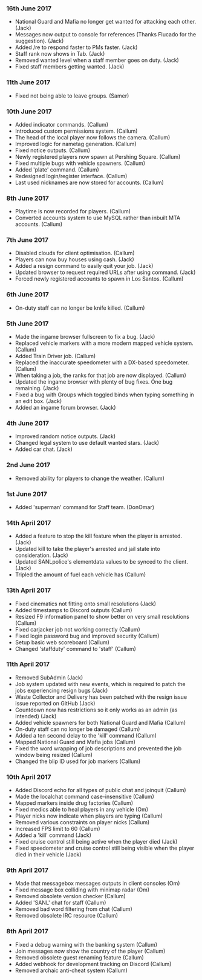 ### 16th June 2017
* National Guard and Mafia no longer get wanted for attacking each other. (Jack)
* Messages now output to console for references (Thanks Flucado for the suggestion). (Jack)
* Added /re to respond faster to PMs faster. (Jack)
* Staff rank now shows in Tab. (Jack)
* Removed wanted level when a staff member goes on duty. (Jack)
* Fixed staff members getting wanted. (Jack)

### 11th June 2017
* Fixed not being able to leave groups. (Samer)

### 10th June 2017
* Added indicator commands. (Callum)
* Introduced custom permissions system. (Callum)
* The head of the local player now follows the camera. (Callum)
* Improved logic for nametag generation. (Callum)
* Fixed notice outputs. (Callum)
* Newly registered players now spawn at Pershing Square. (Callum)
* Fixed multiple bugs with vehicle spawners. (Callum)
* Added 'plate' command. (Callum)
* Redesigned login/register interface. (Callum)
* Last used nicknames are now stored for accounts. (Callum)

### 8th June 2017
* Playtime is now recorded for players. (Callum)
* Converted accounts system to use MySQL rather than inbuilt MTA accounts. (Callum)

### 7th June 2017
* Disabled clouds for client optimisation. (Callum)
* Players can now buy houses using cash. (Jack)
* Added a resign command to easily quit your job. (Jack)
* Updated browser to request required URLs after using command. (Jack)
* Forced newly registered accounts to spawn in Los Santos. (Callum)

### 6th June 2017
* On-duty staff can no longer be knife killed. (Callum)

### 5th June 2017
* Made the ingame browser fullscreen to fix a bug. (Jack)
* Replaced vehicle markers with a more modern mapped vehicle system. (Callum)
* Added Train Driver job. (Callum)
* Replaced the inaccurate speedometer with a DX-based speedometer. (Callum)
* When taking a job, the ranks for that job are now displayed. (Callum)
* Updated the ingame browser with plenty of bug fixes. One bug remaining. (Jack)
* Fixed a bug with Groups which toggled binds when typing something in an edit box. (Jack)
* Added an ingame forum browser. (Jack)

### 4th June 2017
* Improved random notice outputs. (Jack)
* Changed legal system to use default wanted stars. (Jack)
* Added car chat. (Jack)

### 2nd June 2017
* Removed ability for players to change the weather. (Callum)

### 1st June 2017
* Added 'superman' command for Staff team. (DonOmar)

### 14th April 2017
* Added a feature to stop the kill feature when the player is arrested. (Jack)
* Updated kill to take the player's arrested and jail state into consideration. (Jack)
* Updated SANLpolice's elementdata values to be synced to the client. (Jack)
* Tripled the amount of fuel each vehicle has (Callum)

### 13th April 2017
* Fixed cinematics not fitting onto small resolutions (Jack)
* Added timestamps to Discord outputs (Callum)
* Resized F9 information panel to show better on very small resolutions (Callum)
* Fixed carjacker job not working correctly (Callum)
* Fixed login password bug and improved security (Callum)
* Setup basic web scoreboard (Callum)
* Changed 'staffduty' command to 'staff' (Callum)

### 11th April 2017
* Removed SubAdmin (Jack)
* Job system updated with new events, which is required to patch the jobs experiencing resign bugs (Jack)
* Waste Collector and Delivery has been patched with the resign issue issue reported on GitHub (Jack) 
* Countdown now has restrictions so it only works as an admin (as intended) (Jack)
* Added vehicle spawners for both National Guard and Mafia (Callum)
* On-duty staff can no longer be damaged (Callum)
* Added a ten second delay to the 'kill' command (Callum)
* Mapped National Guard and Mafia jobs (Callum)
* Fixed the word wrapping of job descriptions and prevented the job window being resized (Callum)
* Changed the blip ID used for job markers (Callum)

### 10th April 2017
* Added Discord echo for all types of public chat and joinquit (Callum)
* Made the localchat command case-insensitive (Callum)
* Mapped markers inside drug factories (Callum)
* Fixed medics able to heal players in any vehicle (Om)
* Player nicks now indicate when players are typing (Callum)
* Removed various constraints on player nicks (Callum)
* Increased FPS limit to 60 (Callum)
* Added a 'kill' command (Jack)
* Fixed cruise control still being active when the player died (Jack)
* Fixed speedometer and cruise control still being visible when the player died in their vehicle (Jack)

### 9th April 2017
* Made that messagebox messages outputs in client consoles (Om)
* Fixed message box colliding with minimap radar (Om)
* Removed obsolete version checker (Callum)
* Added 'SANL' chat for staff (Callum)
* Removed bad word filtering from chat (Callum)
* Removed obsolete IRC resource (Callum)

### 8th April 2017
* Fixed a debug warning with the banking system (Callum)
* Join messages now show the country of the player (Callum)
* Removed obsolete guest renaming feature (Callum)
* Added webhook for development tracking on Discord (Callum)
* Removed archaic anti-cheat system (Callum)
